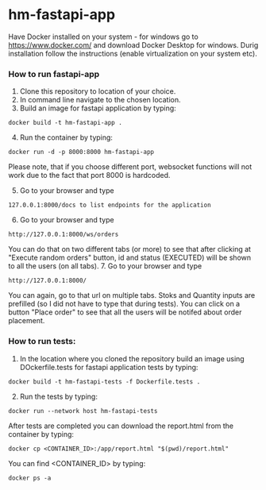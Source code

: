 # hm-fastapi-app
Have Docker installed on your system - for windows go to
https://www.docker.com/
and download Docker Desktop for windows.
Durig installation follow the instructions (enable virtualization on your system etc).

### How to run fastapi-app
1. Clone this repository to location of your choice.
2. In command line navigate to the chosen location.
3. Build an image for fastapi application by typing:
```
docker build -t hm-fastapi-app .
```
4. Run the container by typing:
```
docker run -d -p 8000:8000 hm-fastapi-app
```
Please note, that if you choose different port, websocket functions will not work due to the fact that port 8000 is hardcoded.  

5. Go to your browser and type
```
127.0.0.1:8000/docs to list endpoints for the application
```
6. Go to your browser and type
```
http://127.0.0.1:8000/ws/orders
```
You can do that on two different tabs (or more) to see that after clicking at "Execute random orders" button, id and status (EXECUTED) will be shown to all the users (on all tabs).
7. Go to your browser and type
```
http://127.0.0.1:8000/
```
You can again, go to that url on multiple tabs.
Stoks and Quantity inputs are prefilled (so I did not have to type that during tests). You can click on a button "Place order" to see that all the users will be notifed about order placement. 

### How to run tests:
1. In the location where you cloned the repository build an image using DOckerfile.tests for fastapi application tests by typing:
```
docker build -t hm-fastapi-tests -f Dockerfile.tests .
```
2. Run the tests by typing:
```
docker run --network host hm-fastapi-tests
```
After tests are completed you can download the report.html from the container by typing:
```
docker cp <CONTAINER_ID>:/app/report.html "$(pwd)/report.html"
```
You can find <CONTAINER_ID> by typing:
```
docker ps -a
```
